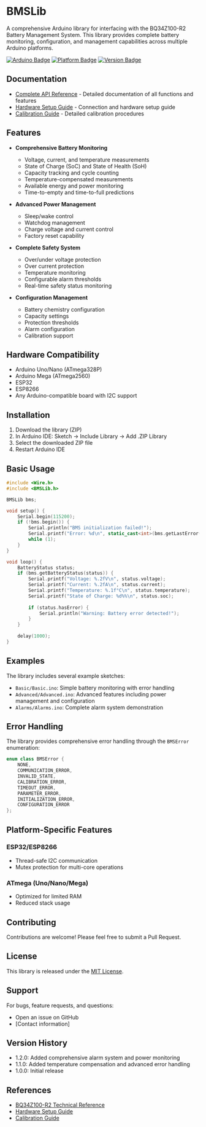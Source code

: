 # BMSLib

A comprehensive Arduino library for interfacing with the BQ34Z100-R2 Battery Management System. This library provides complete battery monitoring, configuration, and management capabilities across multiple Arduino platforms.

[![Arduino Badge](https://img.shields.io/badge/Arduino-Library-blue)]()
[![Platform Badge](https://img.shields.io/badge/Platform-ESP32%20%7C%20ESP8266%20%7C%20Arduino-green)]()
[![Version Badge](https://img.shields.io/badge/Version-1.2.0-blue)]()

## Documentation

- [Complete API Reference](docs/APIReference.md) - Detailed documentation of all functions and features
- [Hardware Setup Guide](docs/Hardware.md) - Connection and hardware setup guide
- [Calibration Guide](docs/Calibration.md) - Detailed calibration procedures

## Features

- **Comprehensive Battery Monitoring**
  - Voltage, current, and temperature measurements
  - State of Charge (SoC) and State of Health (SoH)
  - Capacity tracking and cycle counting
  - Temperature-compensated measurements
  - Available energy and power monitoring
  - Time-to-empty and time-to-full predictions

- **Advanced Power Management**
  - Sleep/wake control
  - Watchdog management
  - Charge voltage and current control
  - Factory reset capability

- **Complete Safety System**
  - Over/under voltage protection
  - Over current protection
  - Temperature monitoring
  - Configurable alarm thresholds
  - Real-time safety status monitoring

- **Configuration Management**
  - Battery chemistry configuration
  - Capacity settings
  - Protection thresholds
  - Alarm configuration
  - Calibration support

## Hardware Compatibility

- Arduino Uno/Nano (ATmega328P)
- Arduino Mega (ATmega2560)
- ESP32
- ESP8266
- Any Arduino-compatible board with I2C support

## Installation

1. Download the library (ZIP)
2. In Arduino IDE: Sketch -> Include Library -> Add .ZIP Library
3. Select the downloaded ZIP file
4. Restart Arduino IDE

## Basic Usage

```cpp
#include <Wire.h>
#include <BMSLib.h>

BMSLib bms;

void setup() {
    Serial.begin(115200);
    if (!bms.begin()) {
        Serial.println("BMS initialization failed!");
        Serial.printf("Error: %d\n", static_cast<int>(bms.getLastError()));
        while (1);
    }
}

void loop() {
    BatteryStatus status;
    if (bms.getBatteryStatus(status)) {
        Serial.printf("Voltage: %.2fV\n", status.voltage);
        Serial.printf("Current: %.2fA\n", status.current);
        Serial.printf("Temperature: %.1f°C\n", status.temperature);
        Serial.printf("State of Charge: %d%%\n", status.soc);
        
        if (status.hasError) {
            Serial.println("Warning: Battery error detected!");
        }
    }
    
    delay(1000);
}
```

## Examples

The library includes several example sketches:
- `Basic/Basic.ino`: Simple battery monitoring with error handling
- `Advanced/Advanced.ino`: Advanced features including power management and configuration
- `Alarms/Alarms.ino`: Complete alarm system demonstration

## Error Handling

The library provides comprehensive error handling through the `BMSError` enumeration:

```cpp
enum class BMSError {
    NONE,
    COMMUNICATION_ERROR,
    INVALID_STATE,
    CALIBRATION_ERROR,
    TIMEOUT_ERROR,
    PARAMETER_ERROR,
    INITIALIZATION_ERROR,
    CONFIGURATION_ERROR
};
```

## Platform-Specific Features

### ESP32/ESP8266
- Thread-safe I2C communication
- Mutex protection for multi-core operations

### ATmega (Uno/Nano/Mega)
- Optimized for limited RAM
- Reduced stack usage

## Contributing

Contributions are welcome! Please feel free to submit a Pull Request.

## License

This library is released under the [MIT License](LICENSE).

## Support

For bugs, feature requests, and questions:
- Open an issue on GitHub
- [Contact information]

## Version History

- 1.2.0: Added comprehensive alarm system and power monitoring
- 1.1.0: Added temperature compensation and advanced error handling
- 1.0.0: Initial release

## References

- [BQ34Z100-R2 Technical Reference](https://www.ti.com/product/BQ34Z100-R2)
- [Hardware Setup Guide](docs/Hardware.md)
- [Calibration Guide](docs/Calibration.md)
